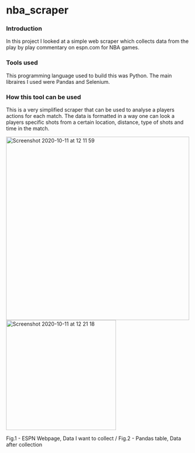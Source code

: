 # nba_scraper

### Introduction
In this project I looked at a simple web scraper which collects data from the play by play commentary on espn.com for NBA games.

### Tools used
This programming language used to build this was Python. The main libraires I used were Pandas and Selenium.

### How this tool can be used
This is a very simplified scraper that can be used to analyse a players actions for each match. The data is formatted in a way one can look a players specific shots from a certain location, distance, type of shots and time in the match.
<p float="left">
  <img width="500" alt="Screenshot 2020-10-11 at 12 11 59" src="https://user-images.githubusercontent.com/72214007/95676058-b77acb80-0bbb-11eb-83a2-18261cb39d71.png"> <img width="300" alt="Screenshot 2020-10-11 at 12 21 18" src="https://user-images.githubusercontent.com/72214007/95676162-6d461a00-0bbc-11eb-87f3-47933530d58b.png">
  <figcaption>Fig.1 - ESPN Webpage, Data I want to collect   /   Fig.2 - Pandas table, Data after collection</figcaption>
</p>
